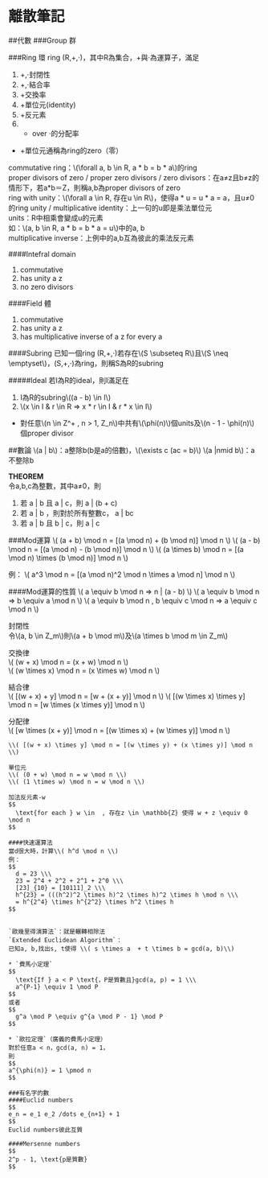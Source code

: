 # 離散筆記

##代數
###Group 群

###Ring 環
ring (R,+,‧)，其中R為集合，+與‧為運算子，滿足
1. +,‧封閉性
2. +,‧結合率
3. +交換率
4. +單位元(identity)
5. +反元素
6. + over ‧的分配率  

* +單位元通稱為ring的zero（零）

commutative ring：\\(\forall a, b \in R, a * b = b * a\\)的ring  
proper divisors of zero / proper zero divisors / zero divisors：在a≠z且b≠z的情形下，若a*b＝Z，則稱a,b為proper divisors of zero  
ring with unity：\\(\forall a \in R, 存在u \in R\\)，使得a * u = u * a = a，且u≠0的ring
unity / multiplicative identity：上一句的u即是乘法單位元  
units：R中相乘會變成u的元素  
如：\\(a, b \in R, a * b = b * a = u\\)中的a, b  
multiplicative inverse：上例中的a,b互為彼此的乘法反元素

####Intefral domain
1. commutative
2. has unity a z
3. no zero divisors

####Field 體
1. commutative
2. has unity a z
3. has multiplicative inverse of a z for every a   
  

####Subring
已知一個ring (R,+,‧)若存在\\(S \subseteq R\\)且\\(S \neq \emptyset\\)，(S,+,‧)為ring，則稱S為R的subring

#####Ideal
若I為R的ideal，則I滿足在
1. I為R的subring\\((a - b) \in I\\)
2. \\(x \in I & r \in R => x * r \in I & r * x \in I\\)

* 對任意\\(n \in Z^+ , n > 1, Z_n\\)中共有\\(\phi(n)\\)個units及\\(n - 1 - \phi(n)\\)個proper divisor

##數論
\\(a | b\\)：a整除b(b是a的倍數)，\\(\exists c (ac = b)\\)
\\(a |nmid b\\)：a不整除b

**THEOREM**  
令a,b,c為整數，其中a≠0，則  
1. 若 a | b 且 a | c，則 a | (b + c)
2. 若 a | b ，則對於所有整數c， a | bc
3. 若 a | b 且 b | c，則 a | c

###Mod運算
\\( (a + b) \mod n = [(a \mod n) + (b \mod n)] \mod n \\)
\\( (a - b) \mod n = [(a \mod n) - (b \mod n)] \mod n \\)
\\( (a \times b) \mod n = [(a \mod n) \times (b \mod n)] \mod n \\)

例：
\\( a^3 \mod n = [(a \mod n)^2 \mod n \times a \mod n] \mod n \\)

####Mod運算的性質
\\( a \equiv b \mod n => n | (a - b) \\)
\\( a \equiv b \mod n => b \equiv a \mod n \\)
\\( a \equiv b \mod n , b \equiv c \mod n => a \equiv c \mod n \\)

封閉性  
令\\(a, b \in Z_m\\)則\\(a + b \mod m\\)及\\(a \times b \mod m \in Z_m\\)

交換律  
\\( (w + x) \mod n = (x + w) \mod n \\)  
\\( (w \times x) \mod n = (x \times w) \mod n \\)

結合律  
\\( [(w + x) + y] \mod n = [w + (x + y)] \mod n \\)
\\( [(w \times x) \times y] \mod n = [w \times (x \times y)] \mod n \\)

分配律  
\\( [w \times (x + y)] \mod n = [(w \times x) + (w \times y)] \mod n \\)  
~~~ \( [w + (x \times y)] \mod n = [(w + x) \times (w + y)] \mod n \) ~~~ 筆記有誤 
\\( [(w + x) \times y] \mod n = [(w \times y) + (x \times y)] \mod n \\)

單位元  
\\( (0 + w) \mod n = w \mod n \\)
\\( (1 \times w) \mod n = w \mod n \\)

加法反元素-w  
$$
  \text{for each } w \in  , 存在z \in \mathbb{Z} 使得 w + z \equiv 0 \mod n
$$

####快速運算法
當d很大時，計算\\( h^d \mod n \\)
例：
$$
  d = 23 \\\
  23 = 2^4 + 2^2 + 2^1 + 2^0 \\\
  [23]_{10} = [10111]_2 \\\
  h^{23} = (((h^2)^2 \times h)^2 \times h)^2 \times h \mod n \\\
  = h^{2^4} \times h^{2^2} \times h^2 \times h
$$


`歐幾里得演算法`：就是輾轉相除法  
`Extended Euclidean Algorithm`：
已知a, b,找出s, t使得 \\( s \times a  + t \times b = gcd(a, b)\\)

* `費馬小定理`
$$
  \text{If } a < P \text{，P是質數且}gcd(a, p) = 1 \\\
  a^{P-1} \equiv 1 \mod P 
$$
或者
$$
  g^a \mod P \equiv g^{a \mod P - 1} \mod P
$$

* `歐拉定理`（廣義的費馬小定理）
對於任意a < n，gcd(a, n) = 1，
則
$$
a^{\phi(n)} = 1 \pmod n
$$

###有名字的數
####Euclid numbers
$$
e_n = e_1 e_2 /dots e_{n+1} + 1
$$
Euclid numbers彼此互質

####Mersenne numbers
$$
2^p - 1, \text{p是質數}
$$